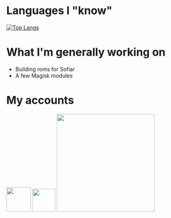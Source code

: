 # Languages I "know"
[![Top Langs](https://github-readme-stats.vercel.app/api/top-langs/?username=ph4n70m-404&layout=compact&theme=dark)](https://github.com/anuraghazra/github-readme-stats)  

# What I'm generally working on
- Building roms for Sofiar
- A few Magisk modules 

# My accounts
[<img src="https://www.vectorlogo.zone/logos/telegram/telegram-tile.svg" width="64">](https://t.me/ph4n70m404) 
[<img src="https://raw.githubusercontent.com/simple-icons/simple-icons/master/icons/xdadevelopers.svg" width="60">](https://forum.xda-developers.com/m/ph4n70m-404.10636265/) 
[<img src="https://androidfilehost.com/images/afh.png" width="256">](https://androidfilehost.com/?w=profile&uid=14943124697586374059) 

<!--
**ph4n70m-404/ph4n70m-404** is a ✨ _special_ ✨ repository because its `README.md` (this file) appears on your GitHub profile.

Here are some ideas to get you started:

- 🔭 I’m currently working on ...
- 🌱 I’m currently learning ...
- 👯 I’m looking to collaborate on ...
- 🤔 I’m looking for help with ...
- 💬 Ask me about ...
- 📫 How to reach me: ...
- 😄 Pronouns: ...
- ⚡ Fun fact: ...
-->
